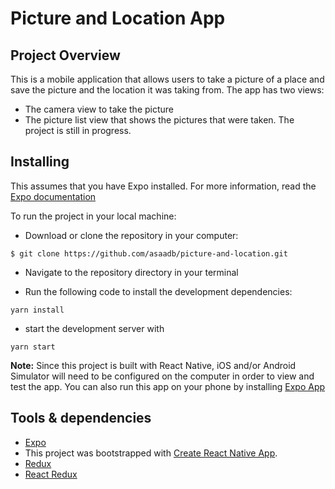 # Picture and Location App


## Project Overview

This is a mobile application that allows users to take a picture of a place and save the picture and the location it was taking from. The app has two views:
- The camera view to take the picture
- The picture list view that shows the pictures that were taken.
The project is still in progress.

## Installing

This assumes that you have Expo installed. For more information, read the [Expo documentation](https://docs.expo.io/versions/latest/)

To run the project in your local machine:

* Download or clone the repository in your computer:
```
$ git clone https://github.com/asaadb/picture-and-location.git
```

* Navigate to the repository directory in your terminal

* Run the following code to install the development dependencies:

 ```
 yarn install
 ```

* start the development server with

```
yarn start
```
**Note:** Since this project is built with React Native, iOS and/or Android Simulator will need to be configured on the computer in order to view and test the app. You can also run this app on your phone by installing [Expo App](https://itunes.apple.com/app/apple-store/id982107779?ct=www&mt=8)


## Tools & dependencies

* [Expo](https://expo.io/)
* This project was bootstrapped with [Create React Native App](https://github.com/react-community/create-react-native-app).
* [Redux](https://github.com/reduxjs/redux)
* [React Redux](https://github.com/reduxjs/react-redux)
